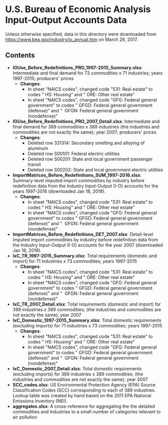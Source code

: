 # U.S. Bureau of Economic Analysis Input-Output Accounts Data

Unless otherwise specified, data in this directory were downloaded from https://www.bea.gov/industry/io_annual.htm on March 26, 2017.

## Contents

- __IOUse_Before_Redefinitions_PRO_1997-2015_Summary.xlsx__: Intermediate and final demand for 73 commodities x 71 industries; years 1997-2015; producers' prices
  - __Changes__:
    - In sheet "NAICS codes", changed code "531: Real estate" to codes " HS: Housing" and " ORE: Other real estate"
    - In sheet "NAICS codes", changed code "GFG: Federal general government" to codes " GFGD:	Federal general government (defense)" and "  GFGN:	Federal general government (nondefense)"
- __IOUse_Before_Redefinitions_PRO_2007_Detail.xlsx__: Intermediate and final demand for 389 commodities x 389 industries (the industries and commodities are not exactly the same); year 2007; producers' prices
  - __Changes__:
    - Deleted row 331314: Secondary smelting and alloying of aluminum
    - Deleted row S00101: Federal electric utilities
    - Deleted row S00201: State and local government passenger transit
    - Deleted row S00202: State and local government electric utilities
- __ImportMatrices_Before_Redefinitions_SUM_1997-2016.xlsx__:  Summary-level imputed import commodities by industry before redefinition data from the Industry Input-Output (I-O) accounts for the years  1997-2016 (downloaded Jan 18, 2018).
  - __Changes__:
    - In sheet "NAICS codes", changed code "531: Real estate" to codes " HS: Housing" and " ORE: Other real estate"
    - In sheet "NAICS codes", changed code "GFG: Federal general government" to codes " GFGD:	Federal general government (defense)" and "  GFGN:	Federal general government (nondefense)"
- __ImportMatrices_Before_Redefinitions_DET_2007.xlsx__: Detail-level imputed import commodities by industry before redefinition data from the Industry Input-Output (I-O) accounts for the year 2007 (downloaded Jan 18, 2018).
- __IxC_TR_1997-2015_Summary.xlsx__: Total requirements (domestic and import) for 71 industries x 73 commodities; years 1997-2015
  - __Changes__:
    - In sheet "NAICS codes", changed code "531: Real estate" to codes " HS: Housing" and " ORE: Other real estate"
    - In sheet "NAICS codes", changed code "GFG: Federal general government" to codes " GFGD:	Federal general government (defense)" and "  GFGN:	Federal general government (nondefense)"
- __IxC_TR_2007_Detail.xlsx__: Total requirements (domestic and import) for 389 industries x 389 commodities; (the industries and commodities are not exactly the same); year 2007
- __IxC_Domestic_1997-2015_Summary.xlsx__: Total domestic requirements (excluding imports) for 71 industries x 73 commodities; years 1997-2015              
  - __Changes__:
    - In sheet "NAICS codes", changed code "531: Real estate" to codes " HS: Housing" and " ORE: Other real estate"
    - In sheet "NAICS codes", changed code "GFG: Federal general government" to codes " GFGD:	Federal general government (defense)" and "  GFGN:	Federal general government (nondefense)"
- __IxC_Domestic_2007_Detail.xlsx__: Total domestic requirements (excluding imports) for 389 industries x 389 commodities; (the industries and commodities are not exactly the same); year 2007
- __SCC_codes.xlsx__: US Environmental Protection Agency (EPA) Source Classification Codes (SCC) corresponding to each of 389 industries. Lookup table was created by hand based on the 2011 EPA National Emissions Inventory (NEI).
- __aggregates.xlsx__: A cross-reference for aggregating the the detailed commodities and industries to a small number of categories relevant to air pollution
